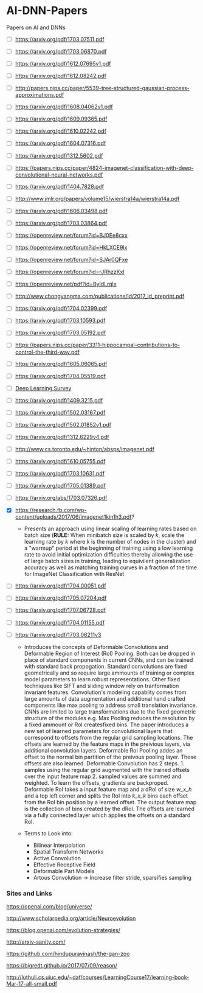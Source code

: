 # AI-DNN-Papers
Papers on AI and DNNs

- [ ] https://arxiv.org/pdf/1703.07511.pdf

- [ ] https://arxiv.org/pdf/1703.06870.pdf

- [ ] https://arxiv.org/pdf/1612.07695v1.pdf

- [ ] https://arxiv.org/pdf/1612.08242.pdf

- [ ] http://papers.nips.cc/paper/5539-tree-structured-gaussian-process-approximations.pdf

- [ ] https://arxiv.org/pdf/1608.04062v1.pdf

- [ ] https://arxiv.org/pdf/1609.09365.pdf

- [ ] https://arxiv.org/pdf/1610.02242.pdf

- [ ] https://arxiv.org/pdf/1604.07316.pdf

- [ ] https://arxiv.org/pdf/1312.5602.pdf

- [ ] https://papers.nips.cc/paper/4824-imagenet-classification-with-deep-convolutional-neural-networks.pdf

- [ ] https://arxiv.org/pdf/1404.7828.pdf

- [ ] http://www.jmlr.org/papers/volume15/wierstra14a/wierstra14a.pdf

- [ ] https://arxiv.org/pdf/1606.03498.pdf

- [ ] https://arxiv.org/pdf/1703.03864.pdf

- [ ] https://openreview.net/forum?id=BJ0Ee8cxx

- [ ] https://openreview.net/forum?id=HkLXCE9lx

- [ ] https://openreview.net/forum?id=SJAr0QFxe

- [ ] https://openreview.net/forum?id=rJRhzzKxl

- [ ] https://openreview.net/pdf?id=ByldLrqlx

- [ ] http://www.chongyangma.com/publications/ld/2017_ld_preprint.pdf

- [ ] https://arxiv.org/pdf/1704.02399.pdf

- [ ] https://arxiv.org/pdf/1703.10593.pdf

- [ ] https://arxiv.org/pdf/1703.05192.pdf

- [ ] https://papers.nips.cc/paper/3311-hippocampal-contributions-to-control-the-third-way.pdf

- [ ] https://arxiv.org/pdf/1605.06065.pdf

- [ ] https://arxiv.org/pdf/1704.05519.pdf

- [ ] [Deep Learning Survey](https://www.nature.com/articles/nature14539.epdf?referrer_access_token=K4awZz78b5Yn2_AoPV_4Y9RgN0jAjWel9jnR3ZoTv0PU8PImtLRceRBJ32CtadUBVOwHuxbf2QgphMCsA6eTOw64kccq9ihWSKdxZpGPn2fn3B_8bxaYh0svGFqgRLgaiyW6CBFAb3Fpm6GbL8a_TtQQDWKuhD1XKh_wxLReRpGbR_NdccoaiKP5xvzbV-x7b_7Y64ZSpqG6kmfwS6Q1rw%3D%3D&tracking_referrer=www.nature.com)

- [ ] https://arxiv.org/pdf/1409.3215.pdf

- [ ] https://arxiv.org/pdf/1502.03167.pdf

- [ ] https://arxiv.org/pdf/1502.01852v1.pdf

- [ ] https://arxiv.org/pdf/1312.6229v4.pdf

- [ ] http://www.cs.toronto.edu/~hinton/absps/imagenet.pdf

- [ ] https://arxiv.org/pdf/1610.05755.pdf

- [ ] https://arxiv.org/pdf/1703.10631.pdf

- [ ] https://arxiv.org/pdf/1705.01389.pdf

- [ ] https://arxiv.org/abs/1703.07326.pdf

- [x] https://research.fb.com/wp-content/uploads/2017/06/imagenet1kin1h3.pdf?

  - Presents an approach using linear scaling of learning rates based on batch size (**RULE:** When minibatch size is scaled by _k_, scale the learning rate by _k_ where k is the number of nodes in the cluster) and a "warmup" period at the beginning of training using a low learning rate to avoid initial optimization difficulties thereby allowing the use of large batch sizes in training, leading to equivilent generalization accuracy as well as matching training curves in a fraction of the time for ImageNet Classification with ResNet  
- [ ] https://arxiv.org/pdf/1704.00051.pdf

- [ ] https://arxiv.org/pdf/1705.07204.pdf

- [ ] https://arxiv.org/pdf/1707.06728.pdf

- [ ] https://arxiv.org/pdf/1704.01155.pdf

- [ ] https://arxiv.org/pdf/1703.06211v3

  - Introduces the concepts of Deformable Convolutions and Deformable Region of Interest (RoI) Pooling. Both can be dropped in place of standard components in current CNNs, and can be trained with standard back propogation. Standard convolutions are fixed geometrically and so require large ammounts of training or complex model parameters to learn robust representations. Other fixed techniques like SIFT and sliding window rely on tranformation invariant features. Convolution's modeling capablity comes from large amounts of data augmentation and additional hand crafted components like max pooling to address small translation invariance. CNNs are limited to large transformations due to the fixed geometric structure of the modules e.g. Max Pooling reduces the resolution by a fixed ammount or RoI createsfixed bins. The paper introduces a new set of learned parameters for convolutional layers that correspond to offsets from the regular grid sampling locations. The offsets are learned by the feature maps in the preivious layers, via additional convolution layers. Deformable RoI Pooling addes an offset to the normal bin partition of the preivous pooling layer. These offsets are also learned. Deformable Convolution has 2 steps. 1. samples using the regular grid augmented with the trained offsets over the input feature map 2. sampled values are summed and weighted. To learn the offsets, gradients are backproped. Deformable RoI takes a input feature map and a dRoI of size _w_x_h_ and a top left corner and splits the RoI into _k_x_k_ bins each offset from the RoI bin position by a learned offset. The output feature map is the collection of bins created by the dRoI. The offsets are learned via a fully connected layer which applies the offsets on a standard RoI.  
  
  - Terms to Look into:
    - Bilinear Interpolation
    - Spatial Transform Networks
    - Active Convolution
    - Effective Receptive Field
    - Deformable Part Models 
    - Artous Convolution -> Increase filter stride, sparsifies sampling  

### Sites and Links
https://openai.com/blog/universe/

http://www.scholarpedia.org/article/Neuroevolution

https://blog.openai.com/evolution-strategies/

http://arxiv-sanity.com/

https://github.com/hindupuravinash/the-gan-zoo

https://bigredt.github.io/2017/07/09/reason/

http://luthuli.cs.uiuc.edu/~daf/courses/LearningCourse17/learning-book-Mar-17-all-small.pdf
